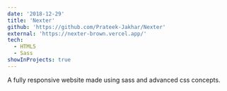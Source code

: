 ```yaml
---
date: '2018-12-29'
title: 'Nexter'
github: 'https://github.com/Prateek-Jakhar/Nexter'
external: 'https://nexter-brown.vercel.app/'
tech:
  - HTML5
  - Sass
showInProjects: true
---
```


A fully responsive website made using sass and advanced css concepts.

